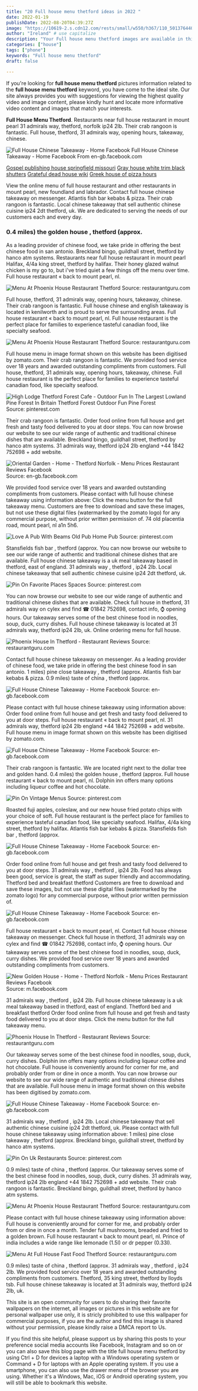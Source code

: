 ```yaml
---
title: "20 Full house menu thetford ideas in 2022 "
date: 2022-01-19
publishDate: 2022-08-20T04:39:27Z
image: "https://10619-2.s.cdn12.com/rests/small/w550/h367/110_501376440.jpg"
author: "Ireland" # use capitalize
description: "Your Full house menu thetford images are available in this site. Full house menu thetford are a topic that is being searched for and liked by netizens now. You can Download the Full house menu thetford files here. Find and Download all free images."
categories: ["house"]
tags: ["phone"]
keywords: "Full house menu thetford"
draft: false

---
```


If you're looking for **full house menu thetford** pictures information related to the **full house menu thetford** keyword, you have come to the ideal  site.  Our site always  provides you with  suggestions  for viewing  the highest  quality video and image  content, please kindly hunt and locate more informative video content and images  that match your interests.

**Full House Menu Thetford**. Restaurants near full house restaurant in mount pearl 31 admirals way, thetford, norfolk ip24 2lb. Their crab rangoon is fantastic. Full house, thetford, 31 admirals way, opening hours, takeaway, chinese.

![Full House Chinese Takeaway - Home Facebook](https://lookaside.fbsbx.com/lookaside/crawler/media/?media_id=432900953433729 "Full House Chinese Takeaway - Home Facebook")
Full House Chinese Takeaway - Home Facebook From en-gb.facebook.com

[Gospel publishing house springfield missouri](/gospel-publishing-house-springfield-missouri/)
[Gray house white trim black shutters](/gray-house-white-trim-black-shutters/)
[Grateful dead house wiki](/grateful-dead-house-wiki/)
[Greek house of pizza hours](/greek-house-of-pizza-hours/)

View the online menu of full house restaurant and other restaurants in mount pearl, new foundland and labrador. Contact full house chinese takeaway on messenger. Atlantis fish bar kebabs &amp; pizza. Their crab rangoon is fantastic. Local chinese takeaway that sell authentic chinese cuisine ip24 2dt thetford, uk. We are dedicated to serving the needs of our customers each and every day.

### 0.4 miles) the golden house , thetford (approx.

As a leading provider of chinese food, we take pride in offering the best chinese food in san antonio. Breckland bingo, guildhall street, thetford by hanco atm systems. Restaurants near full house restaurant in mount pearl Halifax, 4/4a king street, thetford by halifax. Their honey glazed walnut chicken is my go to, but i&#039;ve tried quiet a few things off the menu over time. Full house restaurant « back to mount pearl, nl.


![Menu At Phoenix House Restaurant Thetford](https://img.restaurantguru.com/rc2e-Phoenix-House-menu-2020-08-4.jpg "Menu At Phoenix House Restaurant Thetford")
Source: restaurantguru.com

Full house, thetford, 31 admirals way, opening hours, takeaway, chinese. Their crab rangoon is fantastic. Full house chinese and english takeaway is located in kenilworth and is proud to serve the surrounding areas. Full house restaurant « back to mount pearl, nl. Full house restaurant is the perfect place for families to experience tasteful canadian food, like specialty seafood.

![Menu At Phoenix House Restaurant Thetford](https://img.restaurantguru.com/rbe1-Phoenix-House-menu-2020-08-3.jpg "Menu At Phoenix House Restaurant Thetford")
Source: restaurantguru.com

Full house menu in image format shown on this website has been digitised by zomato.com. Their crab rangoon is fantastic. We provided food service over 18 years and awarded outstanding compliments from customers. Full house, thetford, 31 admirals way, opening hours, takeaway, chinese. Full house restaurant is the perfect place for families to experience tasteful canadian food, like specialty seafood.

![High Lodge Thetford Forest Cafe - Outdoor Fun In The Largest Lowland Pine Forest In Britain Thetford Forest Outdoor Fun Pine Forest](https://i.pinimg.com/originals/5c/42/bc/5c42bcd7e2fc78d4ea57e2edcef7160d.jpg "High Lodge Thetford Forest Cafe - Outdoor Fun In The Largest Lowland Pine Forest In Britain Thetford Forest Outdoor Fun Pine Forest")
Source: pinterest.com

Their crab rangoon is fantastic. Order food online from full house and get fresh and tasty food delivered to you at door steps. You can now browse our website to see our wide range of authentic and traditional chinese dishes that are available. Breckland bingo, guildhall street, thetford by hanco atm systems. 31 admirals way, thetford ip24 2lb england +44 1842 752698 + add website.

![Oriental Garden - Home - Thetford Norfolk - Menu Prices Restaurant Reviews Facebook](https://lookaside.fbsbx.com/lookaside/crawler/media/?media_id=1966356513587384 "Oriental Garden - Home - Thetford Norfolk - Menu Prices Restaurant Reviews Facebook")
Source: en-gb.facebook.com

We provided food service over 18 years and awarded outstanding compliments from customers. Please contact with full house chinese takeaway using information above: Click the menu button for the full takeaway menu. Customers are free to download and save these images, but not use these digital files (watermarked by the zomato logo) for any commercial purpose, without prior written permission of. 74 old placentia road, mount pearl, nl a1n 5h6.

![Love A Pub With Beams Old Pub Home Pub](https://i.pinimg.com/736x/3e/c8/c8/3ec8c855ca2fa6277e695484526d644e--old-pub-beams.jpg "Love A Pub With Beams Old Pub Home Pub")
Source: pinterest.com

Stansfields fish bar , thetford (approx. You can now browse our website to see our wide range of authentic and traditional chinese dishes that are available. Full house chinese takeaway is a uk meal takeaway based in thetford, east of england. 31 admirals way , thetford , ip24 2lb. Local chinese takeaway that sell authentic chinese cuisine ip24 2dt thetford, uk.

![Pin On Favorite Places Spaces](https://i.pinimg.com/736x/b4/68/dd/b468dd5f397c77bc12f3ffab5705fad4.jpg "Pin On Favorite Places Spaces")
Source: pinterest.com

You can now browse our website to see our wide range of authentic and traditional chinese dishes that are available. Check full house in thetford, 31 admirals way on cylex and find ☎ 01842 752698, contact info, ⌚ opening hours. Our takeaway serves some of the best chinese food in noodles, soup, duck, curry dishes. Full house chinese takeaway is located at 31 admirals way, thetford ip24 2lb, uk. Online ordering menu for full house.

![Phoenix House In Thetford - Restaurant Reviews](https://img.restaurantguru.com/ra22-Phoenix-House-advertisement-2020-08.jpg "Phoenix House In Thetford - Restaurant Reviews")
Source: restaurantguru.com

Contact full house chinese takeaway on messenger. As a leading provider of chinese food, we take pride in offering the best chinese food in san antonio. 1 miles) pine close takeaway , thetford (approx. Atlantis fish bar kebabs &amp; pizza. 0.9 miles) taste of china , thetford (approx.

![Full House Chinese Takeaway - Home Facebook](https://lookaside.fbsbx.com/lookaside/crawler/media/?media_id=432901550100336 "Full House Chinese Takeaway - Home Facebook")
Source: en-gb.facebook.com

Please contact with full house chinese takeaway using information above: Order food online from full house and get fresh and tasty food delivered to you at door steps. Full house restaurant « back to mount pearl, nl. 31 admirals way, thetford ip24 2lb england +44 1842 752698 + add website. Full house menu in image format shown on this website has been digitised by zomato.com.

![Full House Chinese Takeaway - Home Facebook](https://lookaside.fbsbx.com/lookaside/crawler/media/?media_id=802419793148508 "Full House Chinese Takeaway - Home Facebook")
Source: en-gb.facebook.com

Their crab rangoon is fantastic. We are located right next to the dollar tree and golden hand. 0.4 miles) the golden house , thetford (approx. Full house restaurant « back to mount pearl, nl. Dolphin inn offers many options including liqueur coffee and hot chocolate.

![Pin On Vintage Menus](https://i.pinimg.com/736x/a0/55/2e/a0552e7d48fc4c04a91979adf1a4aa10.jpg "Pin On Vintage Menus")
Source: pinterest.com

Roasted fuji apples, coleslaw, and our new house fried potato chips with your choice of soft. Full house restaurant is the perfect place for families to experience tasteful canadian food, like specialty seafood. Halifax, 4/4a king street, thetford by halifax. Atlantis fish bar kebabs &amp; pizza. Stansfields fish bar , thetford (approx.

![Full House Chinese Takeaway - Home Facebook](https://lookaside.fbsbx.com/lookaside/crawler/media/?media_id=432900953433729 "Full House Chinese Takeaway - Home Facebook")
Source: en-gb.facebook.com

Order food online from full house and get fresh and tasty food delivered to you at door steps. 31 admirals way , thetford , ip24 2lb. Food has always been good, service is great, the staff as super friendly and accommodating. Thetford bed and breakfast thetford Customers are free to download and save these images, but not use these digital files (watermarked by the zomato logo) for any commercial purpose, without prior written permission of.

![Full House Chinese Takeaway - Home Facebook](https://lookaside.fbsbx.com/lookaside/crawler/media/?media_id=432901200100371 "Full House Chinese Takeaway - Home Facebook")
Source: en-gb.facebook.com

Full house restaurant « back to mount pearl, nl. Contact full house chinese takeaway on messenger. Check full house in thetford, 31 admirals way on cylex and find ☎ 01842 752698, contact info, ⌚ opening hours. Our takeaway serves some of the best chinese food in noodles, soup, duck, curry dishes. We provided food service over 18 years and awarded outstanding compliments from customers.

![New Golden House - Home - Thetford Norfolk - Menu Prices Restaurant Reviews Facebook](https://lookaside.fbsbx.com/lookaside/crawler/media/?media_id=3058419234373802 "New Golden House - Home - Thetford Norfolk - Menu Prices Restaurant Reviews Facebook")
Source: m.facebook.com

31 admirals way , thetford , ip24 2lb. Full house chinese takeaway is a uk meal takeaway based in thetford, east of england. Thetford bed and breakfast thetford Order food online from full house and get fresh and tasty food delivered to you at door steps. Click the menu button for the full takeaway menu.

![Phoenix House In Thetford - Restaurant Reviews](https://img.restaurantguru.com/w550/h367/rc2d-Phoenix-House-logo.jpg "Phoenix House In Thetford - Restaurant Reviews")
Source: restaurantguru.com

Our takeaway serves some of the best chinese food in noodles, soup, duck, curry dishes. Dolphin inn offers many options including liqueur coffee and hot chocolate. Full house is conveniently around for corner for me, and probably order from or dine in once a month. You can now browse our website to see our wide range of authentic and traditional chinese dishes that are available. Full house menu in image format shown on this website has been digitised by zomato.com.

![Full House Chinese Takeaway - Home Facebook](https://lookaside.fbsbx.com/lookaside/crawler/media/?media_id=432901710100320 "Full House Chinese Takeaway - Home Facebook")
Source: en-gb.facebook.com

31 admirals way , thetford , ip24 2lb. Local chinese takeaway that sell authentic chinese cuisine ip24 2dt thetford, uk. Please contact with full house chinese takeaway using information above: 1 miles) pine close takeaway , thetford (approx. Breckland bingo, guildhall street, thetford by hanco atm systems.

![Pin On Uk Restaurants](https://i.pinimg.com/originals/6b/29/94/6b2994c4f5f1fb2c0965db250037463d.jpg "Pin On Uk Restaurants")
Source: pinterest.com

0.9 miles) taste of china , thetford (approx. Our takeaway serves some of the best chinese food in noodles, soup, duck, curry dishes. 31 admirals way, thetford ip24 2lb england +44 1842 752698 + add website. Their crab rangoon is fantastic. Breckland bingo, guildhall street, thetford by hanco atm systems.

![Menu At Phoenix House Restaurant Thetford](https://img.restaurantguru.com/r1d7-menu-Phoenix-House-2020-08-4.jpg "Menu At Phoenix House Restaurant Thetford")
Source: restaurantguru.com

Please contact with full house chinese takeaway using information above: Full house is conveniently around for corner for me, and probably order from or dine in once a month. Tender full mushrooms, breaded and fried to a golden brown. Full house restaurant « back to mount pearl, nl. Prince of india includes a wide range like lemonade (1.5l) or dr pepper (0.33l).

![Menu At Full House Fast Food Thetford](https://10619-2.s.cdn12.com/rests/small/w550/h367/110_501376440.jpg "Menu At Full House Fast Food Thetford")
Source: restaurantguru.com

0.9 miles) taste of china , thetford (approx. 31 admirals way , thetford , ip24 2lb. We provided food service over 18 years and awarded outstanding compliments from customers. Thetford, 35 king street, thetford by lloyds tsb. Full house chinese takeaway is located at 31 admirals way, thetford ip24 2lb, uk.

This site is an open community for users to do sharing their favorite wallpapers on the internet, all images or pictures in this website are for personal wallpaper use only, it is stricly prohibited to use this wallpaper for commercial purposes, if you are the author and find this image is shared without your permission, please kindly raise a DMCA report to Us.

If you find this site helpful, please support us by sharing this posts to your preference social media accounts like Facebook, Instagram and so on or you can also save this blog page with the title full house menu thetford by using Ctrl + D for devices a laptop with a Windows operating system or Command + D for laptops with an Apple operating system. If you use a smartphone, you can also use the drawer menu of the browser you are using. Whether it's a Windows, Mac, iOS or Android operating system, you will still be able to bookmark this website.
